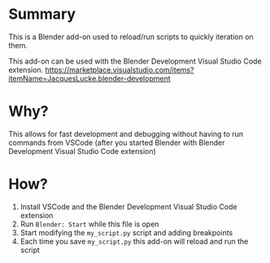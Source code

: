 # Summary
This is a Blender add-on used to reload/run scripts to quickly iteration on them.

This add-on can be used with the Blender Development Visual Studio Code extension.
https://marketplace.visualstudio.com/items?itemName=JacquesLucke.blender-development

# Why?

This allows for fast development and debugging without having to run commands from VSCode
(after you started Blender with Blender Development Visual Studio Code extension)

# How?

1. Install VSCode and the Blender Development Visual Studio Code extension
2. Run `Blender: Start` while this file is open
3. Start modifying the `my_script.py` script and adding breakpoints
4. Each time you save `my_script.py` this add-on will reload and run the script

